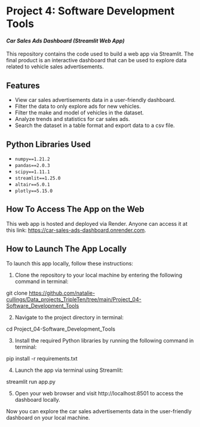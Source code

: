 # Project 4: Software Development Tools
#### *Car Sales Ads Dashboard (Streamlit Web App)*

This repository contains the code used to build a web app via Streamlit. The final product is an interactive dashboard that can be used to explore data related to vehicle sales advertisements. 

## Features

- View car sales advertisements data in a user-friendly dashboard.
- Filter the data to only explore ads for new vehicles.
- Filter the make and model of vehicles in the dataset.
- Analyze trends and statistics for car sales ads.
- Search the dataset in a table format and export data to a csv file.

## Python Libraries Used

- `numpy==1.21.2`
- `pandas==2.0.3`
- `scipy==1.11.1`
- `streamlit==1.25.0`
- `altair==5.0.1`
- `plotly==5.15.0`

## How To Access The App on the Web

This web app is hosted and deployed via Render. Anyone can access it at this link: https://car-sales-ads-dashboard.onrender.com.


## How to Launch The App Locally

To launch this app locally, follow these instructions:

1. Clone the repository to your local machine by entering the following command in terminal:

git clone https://github.com/natalie-cullings/Data_projects_TripleTen/tree/main/Project_04-Software_Development_Tools

2. Navigate to the project directory in terminal:

cd <PATH TO DIRECTORY HERE>Project_04-Software_Development_Tools

3. Install the required Python libraries by running the following command in terminal:

pip install -r requirements.txt

4. Launch the app via terminal using Streamlit:

streamlit run app.py

5. Open your web browser and visit http://localhost:8501 to access the dashboard locally.

Now you can explore the car sales advertisements data in the user-friendly dashboard on your local machine.